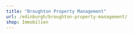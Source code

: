 ```yaml
---
title: "Broughton Property Management"
url: /edinburgh/broughton-property-management/
shop: Immobilien
---
```

